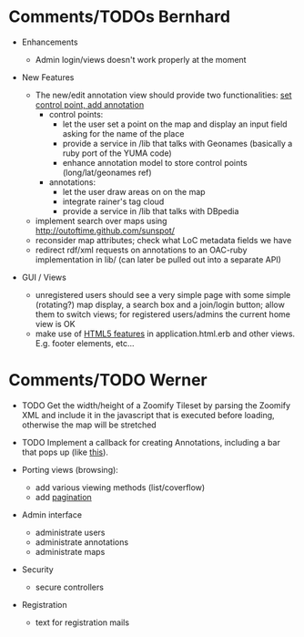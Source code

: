 # Comments/TODOs Bernhard 

* Enhancements
    - Admin login/views doesn't work properly at the moment

* New Features
    - The new/edit annotation view should provide two functionalities: [set control point, add annotation](http://dme.ait.ac.at/annotation/yuma_map_demo_full.htm)
        - control points:
            - let the user set a point on the map and display an input field asking for the name of the place
            - provide a service in /lib that talks with Geonames (basically a ruby port of the YUMA code)
            - enhance annotation model to store control points (long/lat/geonames ref)
        - annotations:
            - let the user draw areas on on the map
            - integrate rainer's tag cloud
            - provide a service in /lib that talks with DBpedia
    - implement search over maps using http://outoftime.github.com/sunspot/
    - reconsider map attributes; check what LoC metadata fields we have
    - redirect rdf/xml requests on annotations to an OAC-ruby implementation in lib/ (can later be pulled out into a separate API)

* GUI / Views
    - unregistered users should see a very simple page with some simple (rotating?) map display, a search box and a join/login button; allow them to switch views; for registered users/admins the current home view is OK
    - make use of [HTML5 features](http://html5boilerplate.com/) in application.html.erb and other views. E.g. footer elements, etc...
    
        
# Comments/TODO Werner

- TODO Get the width/height of a Zoomify Tileset by parsing the Zoomify XML and include it in the javascript that is executed before loading, otherwise the map will be stretched

- TODO Implement a callback for creating Annotations, including a bar that pops up (like [this](http://spyrestudios.com/how-to-create-a-cute-popup-bar-with-html5-css3-and-jquery/)).

- Porting views (browsing):
  - add various viewing methods (list/coverflow)
  - add [pagination](https://github.com/mislav/will_paginate)

- Admin interface
  - administrate users
  - administrate annotations
  - administrate maps

- Security
  - secure controllers

- Registration
  - text for registration mails